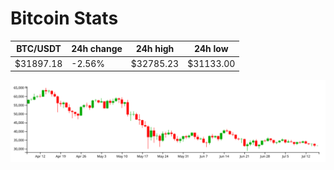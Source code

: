 # Bitcoin Stats

BTC/USDT|24h change|24h high|24h low|
|---|---|---|---|
|$31897.18|-2.56%|$32785.23|$31133.00|

<img src="./chart.svg">
